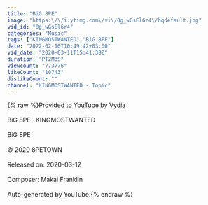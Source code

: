 ```yaml
---
title: "BiG 8PE"
image: "https:\/\/i.ytimg.com\/vi\/0g_wGsEl6r4\/hqdefault.jpg"
vid_id: "0g_wGsEl6r4"
categories: "Music"
tags: ["KINGMOSTWANTED","BiG 8PE"]
date: "2022-02-10T10:49:42+03:00"
vid_date: "2020-03-11T15:41:38Z"
duration: "PT2M3S"
viewcount: "773776"
likeCount: "10743"
dislikeCount: ""
channel: "KINGMOSTWANTED - Topic"
---
```

{% raw %}Provided to YouTube by Vydia<br /><br />BiG 8PE · KINGMOSTWANTED<br /><br />BiG 8PE<br /><br />℗ 2020 8PETOWN<br /><br />Released on: 2020-03-12<br /><br />Composer: Makai Franklin<br /><br />Auto-generated by YouTube.{% endraw %}
